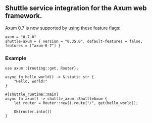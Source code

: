 ## Shuttle service integration for the Axum web framework.

Axum 0.7 is now supported by using these feature flags:
```toml,ignore
axum = "0.7.0"
shuttle-axum = { version = "0.35.0", default-features = false, features = ["axum-0-7"] }
```

### Example

```rust,ignore
use axum::{routing::get, Router};

async fn hello_world() -> &'static str {
    "Hello, world!"
}

#[shuttle_runtime::main]
async fn axum() -> shuttle_axum::ShuttleAxum {
    let router = Router::new().route("/", get(hello_world));

    Ok(router.into())
}
```
